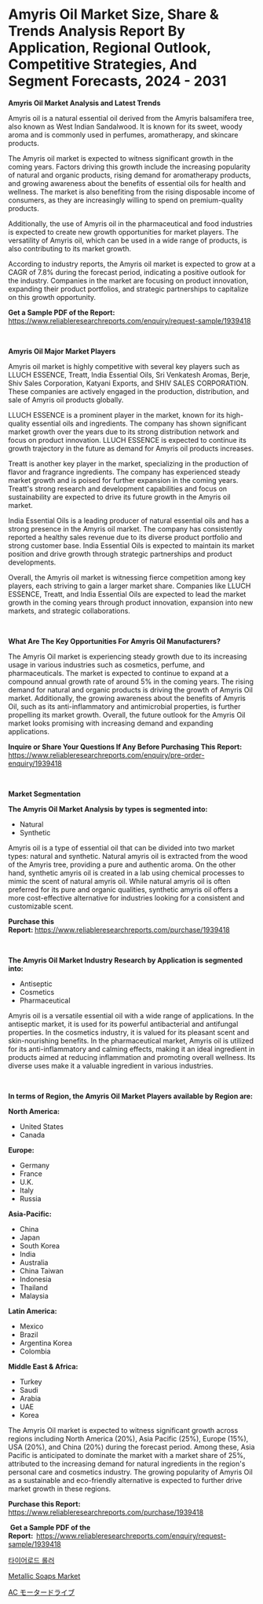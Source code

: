 <p><h1>Amyris Oil Market Size, Share & Trends Analysis Report By Application, Regional Outlook, Competitive Strategies, And Segment Forecasts, 2024 - 2031</h1></p><p><strong>Amyris Oil Market Analysis and Latest Trends</strong></p>
<p><p>Amyris oil is a natural essential oil derived from the Amyris balsamifera tree, also known as West Indian Sandalwood. It is known for its sweet, woody aroma and is commonly used in perfumes, aromatherapy, and skincare products.</p><p>The Amyris oil market is expected to witness significant growth in the coming years. Factors driving this growth include the increasing popularity of natural and organic products, rising demand for aromatherapy products, and growing awareness about the benefits of essential oils for health and wellness. The market is also benefiting from the rising disposable income of consumers, as they are increasingly willing to spend on premium-quality products.</p><p>Additionally, the use of Amyris oil in the pharmaceutical and food industries is expected to create new growth opportunities for market players. The versatility of Amyris oil, which can be used in a wide range of products, is also contributing to its market growth.</p><p>According to industry reports, the Amyris oil market is expected to grow at a CAGR of 7.8% during the forecast period, indicating a positive outlook for the industry. Companies in the market are focusing on product innovation, expanding their product portfolios, and strategic partnerships to capitalize on this growth opportunity.</p></p>
<p><strong>Get a Sample PDF of the Report:&nbsp;</strong> <a href="https://www.reliableresearchreports.com/enquiry/request-sample/1939418">https://www.reliableresearchreports.com/enquiry/request-sample/1939418</a></p>
<p>&nbsp;</p>
<p><strong>Amyris Oil Major Market Players</strong></p>
<p><p>Amyris oil market is highly competitive with several key players such as LLUCH ESSENCE, Treatt, India Essential Oils, Sri Venkatesh Aromas, Berje, Shiv Sales Corporation, Katyani Exports, and SHIV SALES CORPORATION. These companies are actively engaged in the production, distribution, and sale of Amyris oil products globally.</p><p>LLUCH ESSENCE is a prominent player in the market, known for its high-quality essential oils and ingredients. The company has shown significant market growth over the years due to its strong distribution network and focus on product innovation. LLUCH ESSENCE is expected to continue its growth trajectory in the future as demand for Amyris oil products increases.</p><p>Treatt is another key player in the market, specializing in the production of flavor and fragrance ingredients. The company has experienced steady market growth and is poised for further expansion in the coming years. Treatt's strong research and development capabilities and focus on sustainability are expected to drive its future growth in the Amyris oil market.</p><p>India Essential Oils is a leading producer of natural essential oils and has a strong presence in the Amyris oil market. The company has consistently reported a healthy sales revenue due to its diverse product portfolio and strong customer base. India Essential Oils is expected to maintain its market position and drive growth through strategic partnerships and product developments.</p><p>Overall, the Amyris oil market is witnessing fierce competition among key players, each striving to gain a larger market share. Companies like LLUCH ESSENCE, Treatt, and India Essential Oils are expected to lead the market growth in the coming years through product innovation, expansion into new markets, and strategic collaborations.</p></p>
<p>&nbsp;</p>
<p><strong>What Are The Key Opportunities For Amyris Oil Manufacturers?</strong></p>
<p><p>The Amyris Oil market is experiencing steady growth due to its increasing usage in various industries such as cosmetics, perfume, and pharmaceuticals. The market is expected to continue to expand at a compound annual growth rate of around 5% in the coming years. The rising demand for natural and organic products is driving the growth of Amyris Oil market. Additionally, the growing awareness about the benefits of Amyris Oil, such as its anti-inflammatory and antimicrobial properties, is further propelling its market growth. Overall, the future outlook for the Amyris Oil market looks promising with increasing demand and expanding applications.</p></p>
<p><strong>Inquire or Share Your Questions If Any Before Purchasing This Report:</strong> <a href="https://www.reliableresearchreports.com/enquiry/pre-order-enquiry/1939418">https://www.reliableresearchreports.com/enquiry/pre-order-enquiry/1939418</a></p>
<p>&nbsp;</p>
<p><strong>Market Segmentation</strong></p>
<p><strong>The Amyris Oil Market Analysis by types is segmented into:</strong></p>
<p><ul><li>Natural</li><li>Synthetic</li></ul></p>
<p><p>Amyris oil is a type of essential oil that can be divided into two market types: natural and synthetic. Natural amyris oil is extracted from the wood of the Amyris tree, providing a pure and authentic aroma. On the other hand, synthetic amyris oil is created in a lab using chemical processes to mimic the scent of natural amyris oil. While natural amyris oil is often preferred for its pure and organic qualities, synthetic amyris oil offers a more cost-effective alternative for industries looking for a consistent and customizable scent.</p></p>
<p><strong>Purchase this Report:&nbsp;</strong><a href="https://www.reliableresearchreports.com/purchase/1939418">https://www.reliableresearchreports.com/purchase/1939418</a></p>
<p>&nbsp;</p>
<p><strong>The Amyris Oil Market Industry Research by Application is segmented into:</strong></p>
<p><ul><li>Antiseptic</li><li>Cosmetics</li><li>Pharmaceutical</li></ul></p>
<p><p>Amyris oil is a versatile essential oil with a wide range of applications. In the antiseptic market, it is used for its powerful antibacterial and antifungal properties. In the cosmetics industry, it is valued for its pleasant scent and skin-nourishing benefits. In the pharmaceutical market, Amyris oil is utilized for its anti-inflammatory and calming effects, making it an ideal ingredient in products aimed at reducing inflammation and promoting overall wellness. Its diverse uses make it a valuable ingredient in various industries.</p></p>
<p>&nbsp;</p>
<p><strong>In terms of Region, the Amyris Oil Market Players available by Region are:</strong></p>
<p>
    <p> <strong> North America: </strong>
        <ul>
            <li>United States</li>
            <li>Canada</li>
        </ul>
        </p> 
    <p> <strong> Europe: </strong>
        <ul>
            <li>Germany</li>
            <li>France</li>
            <li>U.K.</li>
            <li>Italy</li>
            <li>Russia</li>
        </ul>
        </p> 
    <p> <strong> Asia-Pacific: </strong>
        <ul>
            <li>China</li>
            <li>Japan</li>
            <li>South Korea</li>
            <li>India</li>
            <li>Australia</li>
            <li>China Taiwan</li>
            <li>Indonesia</li>
            <li>Thailand</li>
            <li>Malaysia</li>
        </ul>
        </p> 
    <p> <strong> Latin America: </strong>
        <ul>
            <li>Mexico</li>
            <li>Brazil</li>
            <li>Argentina Korea</li>
            <li>Colombia</li>
        </ul>
        </p> 
    <p> <strong> Middle East & Africa: </strong>
        <ul>
            <li>Turkey</li>
            <li>Saudi</li>
            <li>Arabia</li>
            <li>UAE</li>
            <li>Korea</li>
        </ul>
    </p>
    </p>
<p><p>The Amyris Oil market is expected to witness significant growth across regions including North America (20%), Asia Pacific (25%), Europe (15%), USA (20%), and China (20%) during the forecast period. Among these, Asia Pacific is anticipated to dominate the market with a market share of 25%, attributed to the increasing demand for natural ingredients in the region's personal care and cosmetics industry. The growing popularity of Amyris Oil as a sustainable and eco-friendly alternative is expected to further drive market growth in these regions.</p></p>
<p><strong>Purchase this Report: </strong><a href="https://www.reliableresearchreports.com/purchase/1939418">https://www.reliableresearchreports.com/purchase/1939418</a></p>
<p>&nbsp;<strong>Get a Sample PDF of the Report:&nbsp;&nbsp;</strong><a href="https://www.reliableresearchreports.com/enquiry/request-sample/1939418">https://www.reliableresearchreports.com/enquiry/request-sample/1939418</a></p>
<p><strong></strong></p>
<p><p><a href="https://github.com/idcefvhkdut6/Market-Research-Report-List-1/blob/main/8321572193978.md">타이어로드 롤러</a></p><p><a href="https://github.com/GroverBarry/Market-Research-Report-List-4/blob/main/metallic-soaps-market.md">Metallic Soaps Market</a></p><p><a href="https://github.com/ppmazlotr77499/Market-Research-Report-List-1/blob/main/6294061194254.md">AC モータードライブ</a></p></p>
